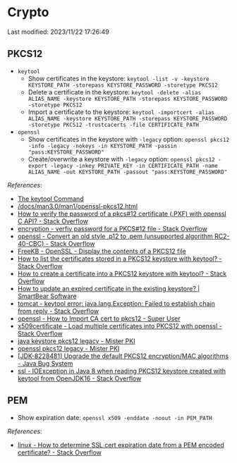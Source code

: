 # Crypto

Last modified: 2023/11/22 17:26:49

## PKCS12

- `keytool`
  - Show certificates in the keystore: `keytool -list -v -keystore KEYSTORE_PATH -storepass KEYSTORE_PASSWORD -storetype PKCS12`
  - Delete a certificate in the keystore: `keytool -delete -alias ALIAS_NAME -keystore KEYSTORE_PATH -storepass KEYSTORE_PASSWORD -storetype PKCS12`
  - Import a certificate to the keystore: `keytool -importcert -alias ALIAS_NAME -keystore KEYSTORE_PATH -storepass KEYSTORE_PASSWORD -storetype PKCS12 -trustcacerts -file CERTIFICATE_PATH`
- `openssl`
  - Show certificates in the keystore with `-legacy` option: `openssl pkcs12 -info -legacy -nokeys -in KEYSTORE_PATH -passin "pass:KEYSTORE_PASSWORD"`
  - Create/overwrite a keystore with `-legacy` option: `openssl pkcs12 -export -legacy -inkey PRIVATE_KEY -in CERTIFICATE_PATH -name ALIAS_NAME -out KEYSTORE_PATH -passout "pass:KEYSTORE_PASSWORD"`

*References*:

- [The keytool Command](https://docs.oracle.com/en/java/javase/17/docs/specs/man/keytool.html)
- [/docs/man3.0/man1/openssl-pkcs12.html](https://www.openssl.org/docs/man3.0/man1/openssl-pkcs12.html)
- [How to verify the password of a pkcs#12 certificate (.PXF) with openssl C API? - Stack Overflow](https://stackoverflow.com/questions/4678730/how-to-verify-the-password-of-a-pkcs12-certificate-pxf-with-openssl-c-api)
- [encryption - verfiy password for a PKCS#12 file - Stack Overflow](https://stackoverflow.com/questions/70857676/verfiy-password-for-a-pkcs12-file)
- [openssl - Convert an old style .p12 to .pem (unsupported algorithm RC2-40-CBC) - Stack Overflow](https://stackoverflow.com/questions/72859711/convert-an-old-style-p12-to-pem-unsupported-algorithm-rc2-40-cbc)
- [FreeKB - OpenSSL - Display the contents of a PKCS12 file](https://www.freekb.net/Article?id=2460)
- [How to list the certificates stored in a PKCS12 keystore with keytool? - Stack Overflow](https://stackoverflow.com/questions/14375235/how-to-list-the-certificates-stored-in-a-pkcs12-keystore-with-keytool)
- [How to create a certificate into a PKCS12 keystore with keytool? - Stack Overflow](https://stackoverflow.com/questions/14375185/how-to-create-a-certificate-into-a-pkcs12-keystore-with-keytool)
- [How to update an expired certificate in the existing keystore? | SmartBear Software](https://support.smartbear.com/collaborator/faq/how-to-update-an-expired-certificate-in-the-existi/)
- [tomcat - keytool error: java.lang.Exception: Failed to establish chain from reply - Stack Overflow](https://stackoverflow.com/questions/23611688/keytool-error-java-lang-exception-failed-to-establish-chain-from-reply)
- [openssl - How to Import CA cert to pkcs12 - Super User](https://superuser.com/questions/433236/how-to-import-ca-cert-to-pkcs12)
- [x509certificate - Load multiple certificates into PKCS12 with openssl - Stack Overflow](https://stackoverflow.com/questions/19704950/load-multiple-certificates-into-pkcs12-with-openssl)
- [java keystore pkcs12 legacy - Mister PKI](https://www.misterpki.com/java-keystore-pkcs12-legacy/)
- [openssl pkcs12 legacy - Mister PKI](https://www.misterpki.com/openssl-pkcs12-legacy/)
- [\[JDK-8228481\] Upgrade the default PKCS12 encryption/MAC algorithms - Java Bug System](https://bugs.openjdk.org/browse/JDK-8228481)
- [ssl - IOException in Java 8 when reading PKCS12 keystore created with keytool from OpenJDK16 - Stack Overflow](https://stackoverflow.com/questions/67766268/ioexception-in-java-8-when-reading-pkcs12-keystore-created-with-keytool-from-ope)

## PEM

- Show expiration date: `openssl x509 -enddate -noout -in PEM_PATH`

*References*:

- [linux - How to determine SSL cert expiration date from a PEM encoded certificate? - Stack Overflow](https://stackoverflow.com/questions/21297853/how-to-determine-ssl-cert-expiration-date-from-a-pem-encoded-certificate)
